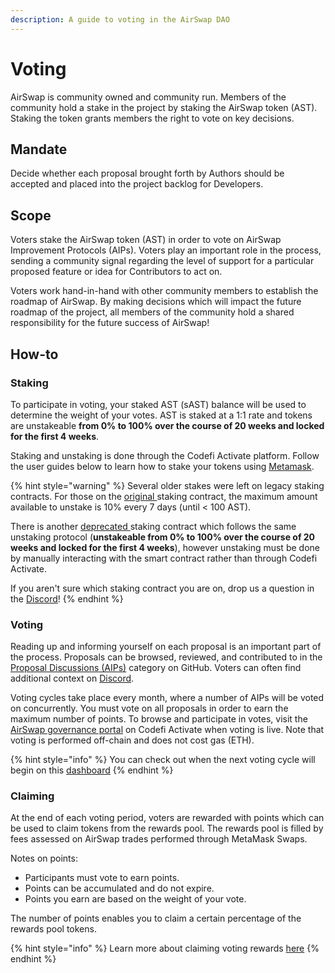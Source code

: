 ```yaml
---
description: A guide to voting in the AirSwap DAO
---
```


# Voting

AirSwap is community owned and community run. Members of the community hold a stake in the project by staking the AirSwap token (AST). Staking the token grants members the right to vote on key decisions.

## Mandate

Decide whether each proposal brought forth by Authors should be accepted and placed into the project backlog for Developers.

## Scope

Voters stake the AirSwap token (AST) in order to vote on AirSwap Improvement Protocols (AIPs). Voters play an important role in the process, sending a community signal regarding the level of support for a particular proposed feature or idea for Contributors to act on.

Voters work hand-in-hand with other community members to establish the roadmap of AirSwap. By making decisions which will impact the future roadmap of the project, all members of the community hold a shared responsibility for the future success of AirSwap!

## How-to

### Staking

To participate in voting, your staked AST (sAST) balance will be used to determine the weight of your votes. AST is staked at a 1:1 rate and tokens are unstakeable **from 0% to 100% over the course of 20 weeks and locked for the first 4 weeks**.

Staking and unstaking is done through the Codefi Activate platform. Follow the user guides below to learn how to stake your tokens using [Metamask](https://metamask.io).

{% hint style="warning" %}
Several older stakes were left on legacy staking contracts. For those on the [original ](https://etherscan.io/address/0xa4C5107184a88D4B324Dd10D98a11dd8037823Fe)staking contract, the maximum amount available to unstake is 10% every 7 days (until < 100 AST).

There is another [deprecated ](https://etherscan.io/address/0x704c5818b574358dfb5225563852639151a943ec)staking contract which follows the same unstaking protocol (**unstakeable from 0% to 100% over the course of 20 weeks and locked for the first 4 weeks**), however unstaking must be done by manually interacting with the smart contract rather than through Codefi Activate.

If you aren't sure which staking contract you are on, drop us a question in the [Discord](https://chat.airswap.io)!
{% endhint %}

### Voting

Reading up and informing yourself on each proposal is an important part of the process. Proposals can be browsed, reviewed, and contributed to in the [Proposal Discussions (AIPs)](https://github.com/airswap/airswap-aips/issues) category on GitHub. Voters can often find additional context on [Discord](https://chat.airswap.io).

Voting cycles take place every month, where a number of AIPs will be voted on concurrently. You must vote on all proposals in order to earn the maximum number of points. To browse and participate in votes, visit the [AirSwap governance portal](https://activate.codefi.network/staking/airswap/governance) on Codefi Activate when voting is live. Note that voting is performed off-chain and does not cost gas (ETH).

{% hint style="info" %}
You can check out when the next voting cycle will begin on this [dashboard](https://dune.xyz/agrimony/airswap\_3)
{% endhint %}

### Claiming

At the end of each voting period, voters are rewarded with points which can be used to claim tokens from the rewards pool. The rewards pool is filled by fees assessed on AirSwap trades performed through MetaMask Swaps.

Notes on points:

* Participants must vote to earn points.
* Points can be accumulated and do not expire.
* Points you earn are based on the weight of your vote.

The number of points enables you to claim a certain percentage of the rewards pool tokens.

{% hint style="info" %}
Learn more about claiming voting rewards [here](../community/rewards.md#voting-rewards)
{% endhint %}
